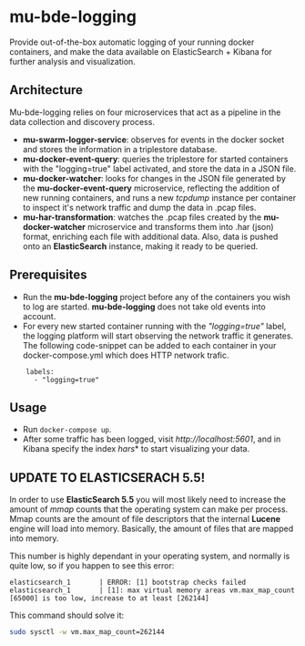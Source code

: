# mu-bde-logging

Provide out-of-the-box automatic logging of your running docker containers, and make the data available on ElasticSearch + Kibana for further analysis and visualization.

## Architecture

Mu-bde-logging relies on four microservices that act as a pipeline in the data collection and discovery process.

* **mu-swarm-logger-service**: observes for events in the docker socket and stores the information in a triplestore database.
* **mu-docker-event-query**: queries the triplestore for started containers with the "logging=true" label activated, and store the data in a JSON file.
* **mu-docker-watcher**: looks for changes in the JSON file generated by the **mu-docker-event-query** microservice, reflecting the addition of new running containers, and runs a new *tcpdump* instance per container to inspect it's network traffic and dump the data in .pcap files.
* **mu-har-transformation**: watches the .pcap files created by the **mu-docker-watcher** microservice and transforms them into .har (json) format, enriching each file with additional data. Also, data is pushed onto an **ElasticSearch** instance, making it ready to be queried.


## Prerequisites

* Run the **mu-bde-logging** project before any of the containers you wish to log are started. **mu-bde-logging** does not take old events into account.
* For every new started container running with the *"logging=true"* label, the logging platform will start observing the network traffic it generates.  The following code-snippet can be added to each container in your docker-compose.yml which does HTTP network trafic.

```
    labels:
      - "logging=true"
```

## Usage

* Run ```docker-compose up```.
* After some traffic has been logged, visit *http://localhost:5601*, and in Kibana specify the index *hars** to start visualizing your data.


## UPDATE TO ELASTICSERACH 5.5!

In order to use **ElasticSearch 5.5** you  will most likely need to increase the amount of *mmap* counts that the operating system can make per process. Mmap counts are the amount of file descriptors that the internal **Lucene** engine will load into memory. Basically, the amount of files that are mapped into memory.

This number is highly dependant in your operating system, and normally is quite low, so if you happen to see this error:

```
elasticsearch_1       | ERROR: [1] bootstrap checks failed
elasticsearch_1       | [1]: max virtual memory areas vm.max_map_count [65000] is too low, increase to at least [262144]
```


This command should solve it:

```sh
sudo sysctl -w vm.max_map_count=262144
```
